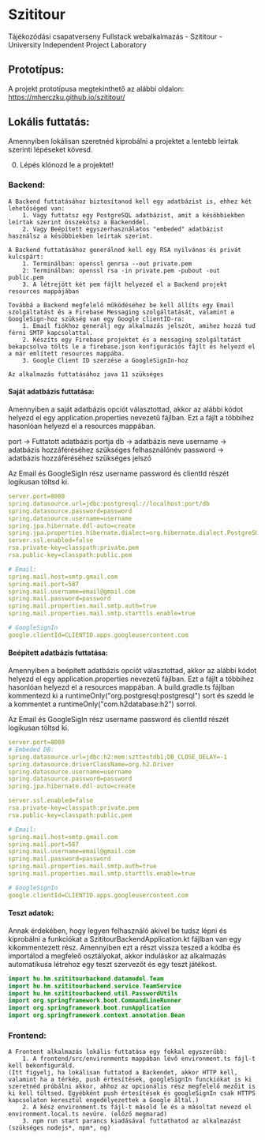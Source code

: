 # Szititour
Tájékozódási csapatverseny Fullstack webalkalmazás - Szititour - University Independent Project Laboratory

## Prototípus:
A projekt prototípusa megtekinthető az alábbi oldalon:
https://mherczku.github.io/szititour/



## Lokális futtatás:
Amennyiben lokálisan szeretnéd kiprobálni a projektet a lentebb leirtak szerinti lépéseket kövesd.

0. Lépés klónozd le a projektet!

### Backend:
    A Backend futtatásához biztosítanod kell egy adatbázist is, ehhez két lehetőséged van:
        1. Vagy futtatsz egy PostgreSQL adatbázist, amit a késöbbiekben leírtak szerint összekötsz a Backenddel.
        2. Vagy Beépített egyszerhasználatos "embeded" adatbázist használsz a késöbbiekben leírtak szerint.

    A Backend futtatásához generálnod kell egy RSA nyilvános és privát kulcspárt:
        1. Terminálban: openssl genrsa --out private.pem
        2: Terminálban: openssl rsa -in private.pem -pubout -out public.pem
        3. A létrejött két pem fájlt helyezed el a Backend projekt resources mappájában

    Továbbá a Backend megfelelő működéséhez be kell állíts egy Email szolgáltatást és a Firebase Messaging szolgáltatását, valamint a GoogleSign-hoz szükség van egy Google clientID-ra:
        1. Email fiókhoz generálj egy alkalmazás jelszót, amihez hozzá tud férni SMTP kapcsolattal.
        2. Készíts egy Firebase projektet és a messaging szolgáltatást bekapcsolva tölts le a firebase.json konfigurációs fájlt és helyezd el a már említett resources mappába.
        3. Google Client ID szerzése a GoogleSignIn-hoz

    Az alkalmazás futtatásához java 11 szükséges


#### Saját adatbázis futtatása:

Amennyiben a saját adatbázis opciót választottad, akkor az alábbi kódot helyezd el egy application.properties nevezetű fájlban. Ezt a fájlt a többihez hasonlóan helyezd el a resources mappában.

port -> Futtatott adatbázis portja
db -> adatbázis neve
username -> adatbázis hozzáféréséhez szükséges felhasználónév
password -> adatbázis hozzáféréséhez szükséges jelszó

Az Email és GoogleSigIn rész username password és clientId részét logikusan töltsd ki.


```yml
server.port=8080
spring.datasource.url=jdbc:postgresql://localhost:port/db
spring.datasource.password=password
spring.datasource.username=username
spring.jpa.hibernate.ddl-auto=create
spring.jpa.properties.hibernate.dialect=org.hibernate.dialect.PostgreSQLDialect
server.ssl.enabled=false
rsa.private-key=classpath:private.pem
rsa.public-key=classpath:public.pem

# Email:
spring.mail.host=smtp.gmail.com
spring.mail.port=587
spring.mail.username=email@gmail.com
spring.mail.password=password
spring.mail.properties.mail.smtp.auth=true
spring.mail.properties.mail.smtp.starttls.enable=true

# GoogleSignIn
google.clientId=CLIENTID.apps.googleusercontent.com
```

#### Beépített adatbázis futtatása:

Amennyiben a beépített adatbázis opciót választottad, akkor az alábbi kódot helyezd el egy application.properties nevezetű fájlban.
Ezt a fájlt a többihez hasonlóan helyezd el a resources mappában.
A build.gradle.ts fájlban kommentezd ki a runtimeOnly("org.postgresql:postgresql") sort és szedd le a kommentet a runtimeOnly("com.h2database:h2") sorrol.

Az Email és GoogleSigIn rész username password és clientId részét logikusan töltsd ki.


```yml
server.port=8080
# Embeded DB:
spring.datasource.url=jdbc:h2:mem:szttestdb1;DB_CLOSE_DELAY=-1
spring.datasource.driverClassName=org.h2.Driver
spring.datasource.username=username
spring.datasource.password=password
spring.jpa.hibernate.ddl-auto=create

server.ssl.enabled=false
rsa.private-key=classpath:private.pem
rsa.public-key=classpath:public.pem

# Email:
spring.mail.host=smtp.gmail.com
spring.mail.port=587
spring.mail.username=email@gmail.com
spring.mail.password=password
spring.mail.properties.mail.smtp.auth=true
spring.mail.properties.mail.smtp.starttls.enable=true

# GoogleSignIn
google.clientId=CLIENTID.apps.googleusercontent.com
```

#### Teszt adatok:
Annak érdekében, hogy legyen felhasználó akivel be tudsz lépni és kiprobálni a funkciókat a SzititourBackendApplication.kt fájlban van egy kikommentezett rész. Amennyiben ezt a részt vissza teszed a kódba és importálod a megfeleő osztályokat, akkor induláskor az alkalmazás automatikusa létrehoz egy teszt szervezőt és egy teszt játékost.
    
```kotlin
import hu.hm.szititourbackend.datamodel.Team
import hu.hm.szititourbackend.service.TeamService
import hu.hm.szititourbackend.util.PasswordUtils
import org.springframework.boot.CommandLineRunner
import org.springframework.boot.runApplication
import org.springframework.context.annotation.Bean
```

### Frontend:
    A Frontent alkalmazás lokális futtatása egy fokkal egyszerűbb:
        1. A frontend/src/environments mappában lévő environment.ts fájl-t kell bekonfiguráld.
    (Itt figyelj, ha lokálisan futtatod a Backendet, akkor HTTP kell, valamint ha a térkép, push értesítések, googleSignIn funckiókat is ki szeretnéd próbálni akkor, ahhoz az opcionális rész megfelelő mezőit is ki kell töltsed. Egyébként push értesítések és googleSignIn csak HTTPS kapcsolaton keresztül engedélyezettek a Google által.)
        2. A kész environment.ts fájl-t másold le és a másoltat nevezd el environment.local.ts nevűre. (előző megmarad)
        3. npm run start parancs kiadásával futtathatod az alkalmazást (szükséges nodejs*, npm*, ng)

